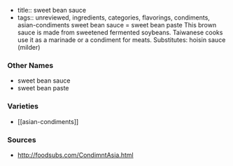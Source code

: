 - title:: sweet bean sauce
- tags:: unreviewed, ingredients, categories, flavorings, condiments, asian-condiments
sweet bean sauce = sweet bean paste This brown sauce is made from sweetened fermented soybeans. Taiwanese cooks use it as a marinade or a condiment for meats. Substitutes: hoisin sauce (milder)

### Other Names

* sweet bean sauce
* sweet bean paste

### Varieties

* [[asian-condiments]]

### Sources
* http://foodsubs.com/CondimntAsia.html
